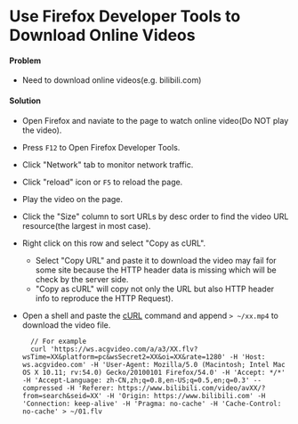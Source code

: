 # Use Firefox Developer Tools to Download Online Videos

#### Problem
* Need to download online videos(e.g. bilibili.com)

#### Solution
* Open Firefox and naviate to the page to watch online video(Do NOT play the video).
* Press `F12` to Open Firefox Developer Tools.
* Click "Network" tab to monitor network traffic.
* Click "reload" icon or `F5` to reload the page.
* Play the video on the page.
* Click the "Size" column to sort URLs by desc order to find the video URL resource(the largest in most case).
* Right click on this row and select "Copy as cURL".
  * Select "Copy URL" and paste it to download the video may fail for some site because the HTTP header data is missing which will be check by the server side.
  * "Copy as cURL" will copy not only the URL but also HTTP header info to reproduce the HTTP Request).
* Open a shell and paste the [cURL](https://curl.haxx.se/) command and append `> ~/xx.mp4` to download the video file.

        // For example
        curl 'https://ws.acgvideo.com/a/a3/XX.flv?wsTime=XX&platform=pc&wsSecret2=XX&oi=XX&rate=1280' -H 'Host: ws.acgvideo.com' -H 'User-Agent: Mozilla/5.0 (Macintosh; Intel Mac OS X 10.11; rv:54.0) Gecko/20100101 Firefox/54.0' -H 'Accept: */*' -H 'Accept-Language: zh-CN,zh;q=0.8,en-US;q=0.5,en;q=0.3' --compressed -H 'Referer: https://www.bilibili.com/video/avXX/?from=search&seid=XX' -H 'Origin: https://www.bilibili.com' -H 'Connection: keep-alive' -H 'Pragma: no-cache' -H 'Cache-Control: no-cache' > ~/01.flv 
